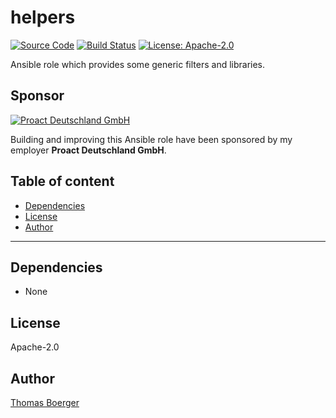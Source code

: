 # helpers

[![Source Code](https://img.shields.io/badge/github-source%20code-blue?logo=github&logoColor=white)](https://github.com/rolehippie/helpers) [![Build Status](https://img.shields.io/drone/build/rolehippie/helpers/master?logo=drone)](https://cloud.drone.io/rolehippie/helpers) [![License: Apache-2.0](https://img.shields.io/github/license/rolehippie/helpers)](https://github.com/rolehippie/helpers/blob/master/LICENSE) 

Ansible role which provides some generic filters and libraries. 

## Sponsor 

[![Proact Deutschland GmbH](https://proact.eu/wp-content/uploads/2020/03/proact-logo.png)](https://proact.eu) 

Building and improving this Ansible role have been sponsored by my employer **Proact Deutschland GmbH**.

## Table of content

* [Dependencies](#dependencies)
* [License](#license)
* [Author](#author)

---

## Dependencies

* None

## License

Apache-2.0

## Author

[Thomas Boerger](https://github.com/tboerger)

